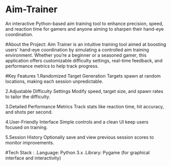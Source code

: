 # Aim-Trainer
An interactive Python-based aim training tool to enhance precision, speed, and reaction time for gamers and anyone aiming to sharpen their hand-eye coordination.

#About the Project:
Aim Trainer is an intuitive training tool aimed at boosting users' hand-eye coordination by simulating a controlled aim training environment. Whether you’re a beginner or a seasoned gamer, this application offers customizable difficulty settings, real-time feedback, and performance metrics to help track progress.

#Key Features
1.Randomized Target Generation
Targets spawn at random locations, making each session unpredictable.

2.Adjustable Difficulty Settings
Modify speed, target size, and spawn rates to tailor the difficulty.

3.Detailed Performance Metrics
Track stats like reaction time, hit accuracy, and shots per second.

4.User-Friendly Interface
Simple controls and a clean UI keep users focused on training.

5.Session History
Optionally save and view previous session scores to monitor improvements.

#Tech Stack :
.Language: Python 3.x
.Library: Pygame (for graphical interface and interactivity)
